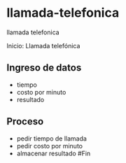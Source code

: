 # llamada-telefonica
llamada telefonica

Inicio: Llamada telefónica
## Ingreso de datos
- tiempo
- costo por minuto
- resultado

## Proceso
- pedir tiempo de llamada
- pedir costo por minuto
- almacenar resultado
#Fin